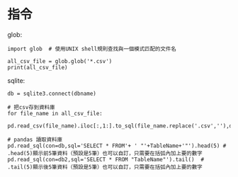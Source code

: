 # 指令

glob:

    import glob  # 使用UNIX shell規則查找與一個模式匹配的文件名

    all_csv_file = glob.glob('*.csv')
    print(all_csv_file)
    
    
sqlite:
    
    db = sqlite3.connect(dbname)
    
    # 把csv存到資料庫
    for file_name in all_csv_file:  
        pd.read_csv(file_name).iloc[:,1:].to_sql(file_name.replace('.csv',''),db_exists='replace')
    
    # pandas 讀取資料庫
    pd.read_sql(con=db,sql='SELECT * FROM'+ ' "'+TableName+'"').head(5) # .head(5)顯示前5筆資料（預設是5筆）也可以自訂，只需要在括弧內加上要的數字
    pd.read_sql(con=db2,sql='SELECT * FROM "TableName"').tail()  # .tail(5)顯示後5筆資料（預設是5筆）也可以自訂，只需要在括弧內加上要的數字
    
    
